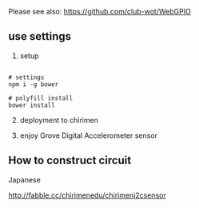 Please see also: https://github.com/club-wot/WebGPIO

## use settings

 1. setup

```

# settings
npm i -g bower

# polyfill install
bower install

```

 2. deployment to chirimen

 3. enjoy Grove Digital Accelerometer sensor

## How to construct circuit

Japanese

http://fabble.cc/chirimenedu/chirimeni2csensor
